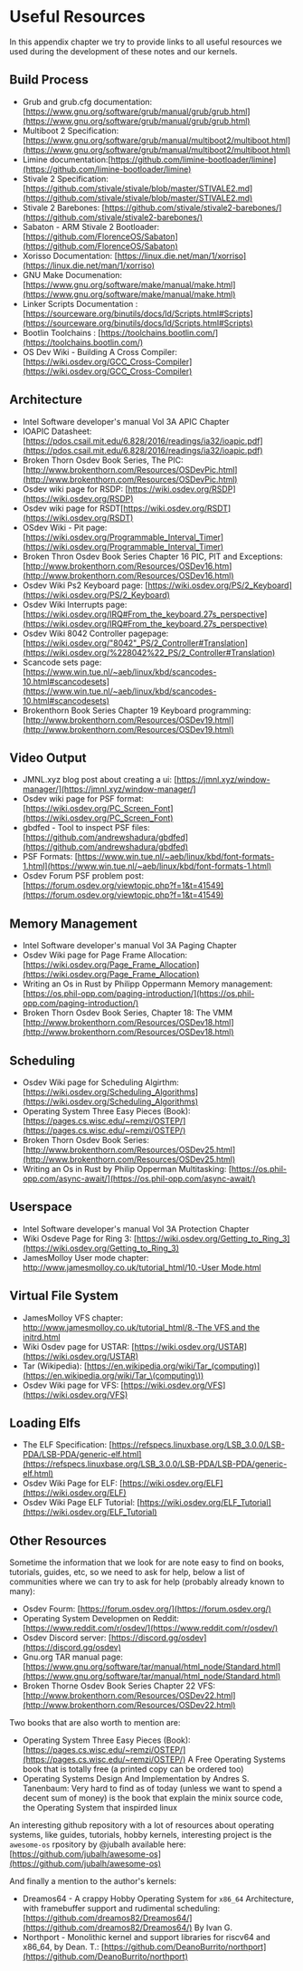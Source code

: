 # Useful Resources

In this appendix chapter we try to provide links to all useful resources we used during the development of these notes and our kernels.
## Build Process

- Grub and grub.cfg documentation: [https://www.gnu.org/software/grub/manual/grub/grub.html](https://www.gnu.org/software/grub/manual/grub/grub.html)
- Multiboot 2 Specification: [https://www.gnu.org/software/grub/manual/multiboot2/multiboot.html](https://www.gnu.org/software/grub/manual/multiboot2/multiboot.html)
- Limine documentation:[https://github.com/limine-bootloader/limine](https://github.com/limine-bootloader/limine)
- Stivale 2 Specification: [https://github.com/stivale/stivale/blob/master/STIVALE2.md](https://github.com/stivale/stivale/blob/master/STIVALE2.md)
- Stivale 2 Barebones: [https://github.com/stivale/stivale2-barebones/](https://github.com/stivale/stivale2-barebones/)
- Sabaton - ARM Stivale 2 Bootloader: [https://github.com/FlorenceOS/Sabaton](https://github.com/FlorenceOS/Sabaton)
- Xorisso Documentation: [https://linux.die.net/man/1/xorriso](https://linux.die.net/man/1/xorriso)
- GNU Make Documenation: [https://www.gnu.org/software/make/manual/make.html](https://www.gnu.org/software/make/manual/make.html)
- Linker Scripts Documentation : [https://sourceware.org/binutils/docs/ld/Scripts.html#Scripts](https://sourceware.org/binutils/docs/ld/Scripts.html#Scripts)
- Bootlin Toolchains : [https://toolchains.bootlin.com/](https://toolchains.bootlin.com/)
- OS Dev Wiki - Building A Cross Compiler: [https://wiki.osdev.org/GCC_Cross-Compiler](https://wiki.osdev.org/GCC_Cross-Compiler)

## Architecture

- Intel Software developer's manual Vol 3A APIC Chapter
- IOAPIC Datasheet: [https://pdos.csail.mit.edu/6.828/2016/readings/ia32/ioapic.pdf](https://pdos.csail.mit.edu/6.828/2016/readings/ia32/ioapic.pdf)
- Broken Thorn Osdev Book Series, The PIC: [http://www.brokenthorn.com/Resources/OSDevPic.html](http://www.brokenthorn.com/Resources/OSDevPic.html)
- Osdev wiki page for RSDP: [https://wiki.osdev.org/RSDP](https://wiki.osdev.org/RSDP)
- Osdev wiki page for RSDT[https://wiki.osdev.org/RSDT](https://wiki.osdev.org/RSDT)
- OSdev Wiki - Pit page: [https://wiki.osdev.org/Programmable_Interval_Timer](https://wiki.osdev.org/Programmable_Interval_Timer)
- Broken Thron Osdev Book Series Chapter 16 PIC, PIT and Exceptions: [http://www.brokenthorn.com/Resources/OSDev16.htm](http://www.brokenthorn.com/Resources/OSDev16.html)
- Osdev Wiki Ps2 Keyboard page: [https://wiki.osdev.org/PS/2_Keyboard](https://wiki.osdev.org/PS/2_Keyboard)
- Osdev Wiki Interrupts page: [https://wiki.osdev.org/IRQ#From_the_keyboard.27s_perspective](https://wiki.osdev.org/IRQ#From_the_keyboard.27s_perspective)
- Osdev Wiki 8042 Controller pagepage: [https://wiki.osdev.org/"8042"_PS/2_Controller#Translation](https://wiki.osdev.org/%228042%22_PS/2_Controller#Translation)
- Scancode sets page: [https://www.win.tue.nl/~aeb/linux/kbd/scancodes-10.html#scancodesets](https://www.win.tue.nl/~aeb/linux/kbd/scancodes-10.html#scancodesets)
- Brokenthorn Book Series Chapter 19 Keyboard programming: [http://www.brokenthorn.com/Resources/OSDev19.html](http://www.brokenthorn.com/Resources/OSDev19.html)

## Video Output

- JMNL.xyz blog post about creating a ui: [https://jmnl.xyz/window-manager/](https://jmnl.xyz/window-manager/]
- Osdev wiki page for PSF format: [https://wiki.osdev.org/PC_Screen_Font](https://wiki.osdev.org/PC_Screen_Font)
- gbdfed - Tool to inspect PSF files: [https://github.com/andrewshadura/gbdfed](https://github.com/andrewshadura/gbdfed)
- PSF Formats: [https://www.win.tue.nl/~aeb/linux/kbd/font-formats-1.html](https://www.win.tue.nl/~aeb/linux/kbd/font-formats-1.html)
- Osdev Forum PSF problem post: [https://forum.osdev.org/viewtopic.php?f=1&t=41549](https://forum.osdev.org/viewtopic.php?f=1&t=41549)


## Memory Management

- Intel Software developer's manual Vol 3A Paging Chapter
- Osdev Wiki page for  Page Frame Allocation: [https://wiki.osdev.org/Page_Frame_Allocation](https://wiki.osdev.org/Page_Frame_Allocation)
- Writing an Os in Rust by Philipp Oppermann Memory management: [https://os.phil-opp.com/paging-introduction/](https://os.phil-opp.com/paging-introduction/)
- Broken Thorn Osdev Book Series, Chapter 18: The VMM [http://www.brokenthorn.com/Resources/OSDev18.html](http://www.brokenthorn.com/Resources/OSDev18.html)

## Scheduling

- Osdev Wiki page for Scheduling Algirthm: [https://wiki.osdev.org/Scheduling_Algorithms](https://wiki.osdev.org/Scheduling_Algorithms)
- Operating System Three Easy Pieces (Book): [https://pages.cs.wisc.edu/~remzi/OSTEP/](https://pages.cs.wisc.edu/~remzi/OSTEP/)
- Broken Thorn Osdev Book Series: [http://www.brokenthorn.com/Resources/OSDev25.html](http://www.brokenthorn.com/Resources/OSDev25.html)
- Writing an Os in Rust by Philip Opperman Multitasking: [https://os.phil-opp.com/async-await/](https://os.phil-opp.com/async-await/)

## Userspace

- Intel Software developer's manual Vol 3A Protection Chapter
- Wiki Osdeve Page for Ring 3: [https://wiki.osdev.org/Getting_to_Ring_3](https://wiki.osdev.org/Getting_to_Ring_3)
- JamesMolloy User mode chapter: [http://www.jamesmolloy.co.uk/tutorial_html/10.-User Mode.html](http://www.jamesmolloy.co.uk/tutorial_html/10.-User%20Mode.html)

## Virtual File System

- JamesMolloy VFS chapter: [http://www.jamesmolloy.co.uk/tutorial_html/8.-The VFS and the initrd.html](http://www.jamesmolloy.co.uk/tutorial_html/8.-The%20VFS%20and%20the%20initrd.html)
- Wiki Osdev page for USTAR: [https://wiki.osdev.org/USTAR](https://wiki.osdev.org/USTAR)
- Tar (Wikipedia): [https://en.wikipedia.org/wiki/Tar_(computing)](https://en.wikipedia.org/wiki/Tar_\(computing\))
- Osdev Wiki page for VFS: [https://wiki.osdev.org/VFS](https://wiki.osdev.org/VFS)

## Loading Elfs

- The ELF Specification: [https://refspecs.linuxbase.org/LSB_3.0.0/LSB-PDA/LSB-PDA/generic-elf.html](https://refspecs.linuxbase.org/LSB_3.0.0/LSB-PDA/LSB-PDA/generic-elf.html)
- Osdev Wiki Page for ELF: [https://wiki.osdev.org/ELF](https://wiki.osdev.org/ELF)
- Osdev Wiki Page ELF Tutorial: [https://wiki.osdev.org/ELF_Tutorial](https://wiki.osdev.org/ELF_Tutorial)

## Other Resources

Sometime the information that we look for are note easy to find on books, tutorials, guides, etc, so we need to ask for help, below a list of communities where we can try to ask for help (probably already known to many):

- Osdev Fourm: [https://forum.osdev.org/](https://forum.osdev.org/)
- Operating System Developmen on Reddit: [https://www.reddit.com/r/osdev/](https://www.reddit.com/r/osdev/)
- Osdev Discord server: [https://discord.gg/osdev](https://discord.gg/osdev)
- Gnu.org TAR manual page: [https://www.gnu.org/software/tar/manual/html_node/Standard.html](https://www.gnu.org/software/tar/manual/html_node/Standard.html)
- Broken Thorne Osdev Book Series Chapter 22 VFS: [http://www.brokenthorn.com/Resources/OSDev22.html](http://www.brokenthorn.com/Resources/OSDev22.html)

Two books that are also worth to mention are:

- Operating System Three Easy Pieces (Book): [https://pages.cs.wisc.edu/~remzi/OSTEP/](https://pages.cs.wisc.edu/~remzi/OSTEP/) A Free Operating Systems book that is totally free (a printed copy can be ordered too)
- Operating Systems Design And Implementation by Andres S. Tanenbaum: Very hard to find as of today (unless we want to spend a decent sum of money) is the book that explain the minix source code, the Operating System that inspirded linux

An interesting github repository with a lot of resources about operating systems, like guides, tutorials, hobby kernels, interesting project is the `awesome-os` rpository by @jubalh available here: [https://github.com/jubalh/awesome-os](https://github.com/jubalh/awesome-os)

And finally a mention to the author's kernels:

- Dreamos64 - A crappy Hobby Operating System for `x86_64` Architecture, with framebuffer support and rudimental scheduling: [https://github.com/dreamos82/Dreamos64/](https://github.com/dreamos82/Dreamos64/) By Ivan G.
- Northport - Monolithic kernel and support libraries for riscv64 and x86_64, by Dean. T.: [https://github.com/DeanoBurrito/northport](https://github.com/DeanoBurrito/northport)

